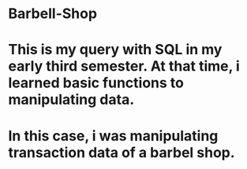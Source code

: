 # Barbell-Shop
# This is my query with SQL in my early third semester. At that time, i learned basic functions to manipulating data. 
# In this case, i was manipulating transaction data of a barbel shop.
